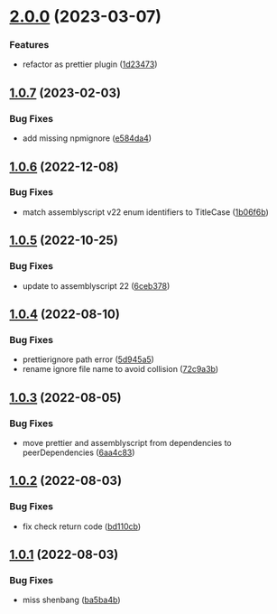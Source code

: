 # [2.0.0](https://github.com/HerrCai0907/assemblyscript-prettier/compare/v1.0.7...v2.0.0) (2023-03-07)


### Features

* refactor as prettier plugin ([1d23473](https://github.com/HerrCai0907/assemblyscript-prettier/commit/1d23473d6ca02aae6f5b0d57fcf2759a5b3528df))



## [1.0.7](https://github.com/HerrCai0907/assemblyscript-prettier/compare/1.0.6...1.0.7) (2023-02-03)


### Bug Fixes

* add missing npmignore ([e584da4](https://github.com/HerrCai0907/assemblyscript-prettier/commit/e584da42952e267adcb917d8b9fda5cd3e57297d))



## [1.0.6](https://github.com/HerrCai0907/assemblyscript-prettier/compare/1.0.5...1.0.6) (2022-12-08)


### Bug Fixes

* match assemblyscript v22 enum identifiers to TitleCase ([1b06f6b](https://github.com/HerrCai0907/assemblyscript-prettier/commit/1b06f6b6b4841b2bf1345168d5c29c5cb6aa8d0d))



## [1.0.5](https://github.com/HerrCai0907/assemblyscript-prettier/compare/1.0.3...1.0.5) (2022-10-25)


### Bug Fixes

* update to assemblyscript 22 ([6ceb378](https://github.com/HerrCai0907/assemblyscript-prettier/commit/6ceb378a3fb40516df06a31f7560d8c9a4471c0b))


## [1.0.4](https://github.com/HerrCai0907/assemblyscript-prettier/compare/1.0.3...1.0.4) (2022-08-10)


### Bug Fixes

* prettierignore path error ([5d945a5](https://github.com/HerrCai0907/assemblyscript-prettier/commit/5d945a591708216ba52ba7ac858779cd16e5f1d8))
* rename ignore file name to avoid collision ([72c9a3b](https://github.com/HerrCai0907/assemblyscript-prettier/commit/72c9a3bef8e1bcd480c2582b2703ef142d3aea1f))



## [1.0.3](https://github.com/HerrCai0907/assemblyscript-prettier/compare/1.0.2...1.0.3) (2022-08-05)


### Bug Fixes

* move prettier and assemblyscript from dependencies to peerDependencies ([6aa4c83](https://github.com/HerrCai0907/assemblyscript-prettier/commit/6aa4c8312ccb34f8e538d1900ee5bb3abe47acbc))



## [1.0.2](https://github.com/HerrCai0907/assemblyscript-prettier/compare/1.0.1...1.0.2) (2022-08-03)


### Bug Fixes

* fix check return code ([bd110cb](https://github.com/HerrCai0907/assemblyscript-prettier/commit/bd110cb551a357b6878446f45c36048e6fad11fd))



## [1.0.1](https://github.com/HerrCai0907/assemblyscript-prettier/compare/1.0.0...1.0.1) (2022-08-03)


### Bug Fixes

* miss shenbang ([ba5ba4b](https://github.com/HerrCai0907/assemblyscript-prettier/commit/ba5ba4bcc59a56604a8f08d31172b99ca05a3cca))



